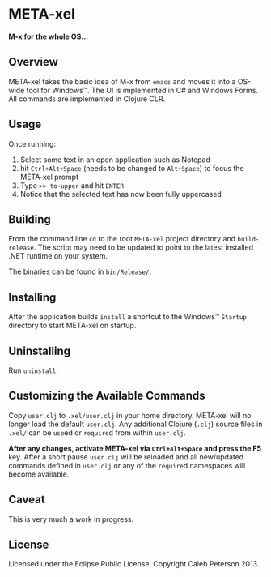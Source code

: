 # META-xel
__M-x for the whole OS...__


## Overview

META-xel takes the basic idea of M-x from `emacs` and moves it into a OS-wide tool for Windows&trade;. The UI is implemented in C# and Windows Forms. All commands are implemented in Clojure CLR.


## Usage

Once running:

1. Select some text in an open application such as Notepad
1. hit `Ctrl+Alt+Space` (needs to be changed to `Alt+Space`) to focus the META-xel prompt
1. Type `>> to-upper` and hit `ENTER`
1. Notice that the selected text has now been fully uppercased


## Building

From the command line `cd` to the root `META-xel` project directory and `build-release`. The script may need to be updated to point to the latest installed .NET runtime on your system.

The binaries can be found in `bin/Release/`.


## Installing

After the application builds `install` a shortcut to the Windows&trade; `Startup` directory to start META-xel on startup.


## Uninstalling

Run `uninstall`.


## Customizing the Available Commands

Copy `user.clj` to `.xel/user.clj` in your home directory. META-xel will no longer load the default `user.clj`. Any additional Clojure (`.clj`) source files in `.xel/` can be `use`ed or `require`d from within `user.clj`.

**After any changes, activate META-xel via `Ctrl+Alt+Space` and press the F5** key. After a short pause `user.clj` will be reloaded and all new/updated commands defined in `user.clj` or any of the `require`d namespaces will become available.


## Caveat

This is very much a work in progress.


## License

Licensed under the Eclipse Public License. Copyright Caleb Peterson 2013.